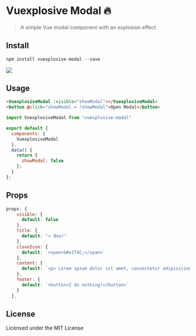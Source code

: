 # Vuexplosive Modal 🔥

> A simple Vue modal component with an explosion effect

## Install

```js
npm install vuexplosive-modal --save
```
<a href="https://nodei.co/npm/vuexplosive-modal/"><img src="https://nodei.co/npm/vuexplosive-modal.png?mini=true"></a>

## Usage

```html
<VuexplosiveModal :visible="showModal"></VuexplosiveModal> 
<button @click="showModal = !showModal">Open Modal</button>
```

```js
import VuexplosiveModal from "vuexplosive-modal"

export default {
  components: {
    VuexplosiveModal
  },
  data() {
    return {
      showModal: false
    };
  }
};
```


## Props

```js
props: {
    visible: {
      default: false
    },
    title: {
      default: "🔥 Boo!"
    },
    closeIcon: {
      default: `<span>&#x274C;</span>`
    },
    content: {
      default: `<p> Lorem ipsum dolor sit amet, consectetur adipisicing elit. Eveniet a tenetur delectus reprehenderit, omnis doloremque at earum officia unde sequi accusantium corporis praesentium deserunt laboriosam dignissimos voluptatum culpa molestiae ullam. 👻</p>`
    },
    footer: {
      default: `<button>I do nothing!</button>`
    }
  },
```

## License
Licensed under the MIT License

